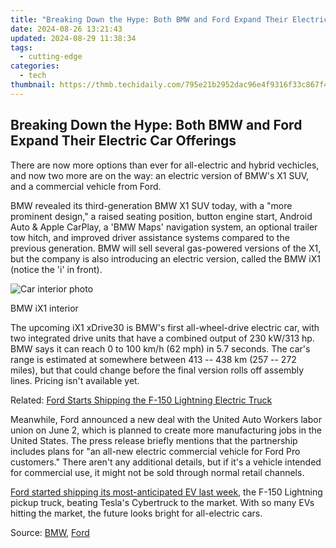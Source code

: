 ```yaml
---
title: "Breaking Down the Hype: Both BMW and Ford Expand Their Electric Car Offerings"
date: 2024-08-26 13:21:43
updated: 2024-08-29 11:38:34
tags:
  - cutting-edge
categories:
  - tech
thumbnail: https://thmb.techidaily.com/795e21b2952dac96e4f9316f33c867f4d5e9a26e7b970dc3ae9c242e74e0d377.jpg
---
```


## Breaking Down the Hype: Both BMW and Ford Expand Their Electric Car Offerings

There are now more options than ever for all-electric and hybrid vechicles, and now two more are on the way: an electric version of BMW's X1 SUV, and a commercial vehicle from Ford.

 BMW revealed its third-generation BMW X1 SUV today, with a "more prominent design," a raised seating position, button engine start, Android Auto & Apple CarPlay, a 'BMW Maps' navigation system, an optional trailer tow hitch, and improved driver assistance systems compared to the previous generation. BMW will sell several gas-powered versions of the X1, but the company is also introducing an electric version, called the BMW iX1 (notice the 'i' in front).

![Car interior photo](https://static1.howtogeekimages.com/wordpress/wp-content/uploads/2022/06/P90465730-lowRes.jpg) 

BMW iX1 interior

 The upcoming iX1 xDrive30 is BMW's first all-wheel-drive electric car, with two integrated drive units that have a combined output of 230 kW/313 hp. BMW says it can reach 0 to 100 km/h (62 mph) in 5.7 seconds. The car's range is estimated at somewhere between 413 -- 438 km (257 -- 272 miles), but that could change before the final version rolls off assembly lines. Pricing isn't available yet.

Related: [Ford Starts Shipping the F-150 Lightning Electric Truck](https://activate-lock.techidaily.com/how-to-factory-reset-ipad-or-apple-iphone-11-without-icloud-password-or-apple-id-by-drfone-ios/) 

 Meanwhile, Ford announced a new deal with the United Auto Workers labor union on June 2, which is planned to create more manufacturing jobs in the United States. The press release briefly mentions that the partnership includes plans for "an all-new electric commercial vehicle for Ford Pro customers." There aren't any additional details, but if it's a vehicle intended for commercial use, it might not be sold through normal retail channels.

[Ford started shipping its most-anticipated EV last week](https://activate-lock.techidaily.com/how-to-factory-reset-ipad-or-apple-iphone-11-without-icloud-password-or-apple-id-by-drfone-ios/), the F-150 Lightning pickup truck, beating Tesla's Cybertruck to the market. With so many EVs hitting the market, the future looks bright for all-electric cars.

 Source: [BMW](https://www.press.bmwgroup.com/global/article/detail/T0393974EN/the-all-new-bmw-x1-and-the-first-ever-bmw-ix1), [Ford](https://media.ford.com/content/fordmedia/fna/us/en/news/2022/06/02/ford-6200-new-uaw-jobs-midwest.html)

<ins class="adsbygoogle"
     style="display:block"
     data-ad-format="autorelaxed"
     data-ad-client="ca-pub-7571918770474297"
     data-ad-slot="1223367746"></ins>



<ins class="adsbygoogle"
     style="display:block"
     data-ad-client="ca-pub-7571918770474297"
     data-ad-slot="8358498916"
     data-ad-format="auto"
     data-full-width-responsive="true"></ins>
